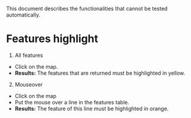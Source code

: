 This document describes the functionalities that cannot be tested automatically.


# Features highlight

1. All features
  - Click on the map.
  - **Results:** The features that are returned must be highlighted in yellow.


2. Mouseover
  - Click on the map
  - Put the mouse over a line in the features table.
  - **Results:** The feature of this line must be highlighted in orange.
